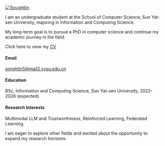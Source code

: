 

[![Soughtlin](https://img.shields.io/badge/Soughtlin-github-blue?logo=github)](https://github.com/Soughtlin)

I am an undergraduate student at the School of Computer Science, Sun Yat-sen University, majoring in Information and Computing Science.

My long-term goal is to pursue a PhD in computer science and continue my academic journey in the field.

Click here to view my [CV](static/assets/CV_HuilinSong.pdf)

#### Email
songhlin5@mail2.sysu.edu.cn

#### Education
BSc, Information and Computing Science, Sun Yat-sen University, 2022-2026 (expected)

#### Research Interests
Multimodal LLM and Trustworthiness, Reinforced Learning, Federated Learning.

I am eager to explore other fields and excited about the opportunity to expand my research horizons.

